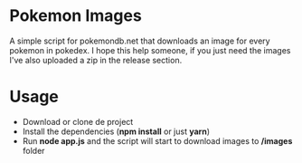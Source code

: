 # Pokemon Images
A simple script for pokemondb.net that downloads an image for every pokemon in pokedex. I hope this help someone, if you just need the images I've also uploaded a zip in the release section.

# Usage
- Download or clone de project
- Install the dependencies (**npm install** or just **yarn**)
- Run **node app.js** and the script will start to download images to **/images** folder 
